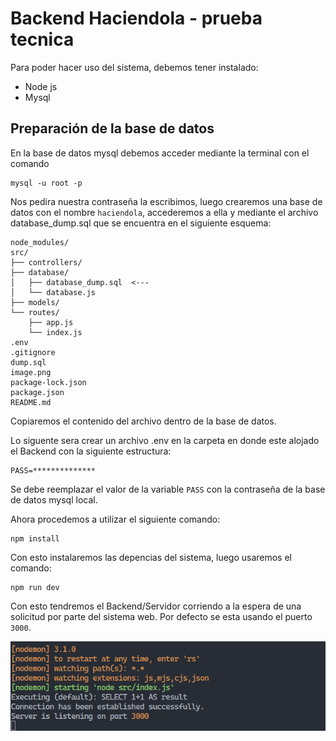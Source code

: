 # Backend Haciendola - prueba tecnica

Para poder hacer uso del sistema, debemos tener instalado:

- Node js
- Mysql 

## Preparación de la base de datos 

En la base de datos mysql debemos acceder mediante la terminal con el comando 

```
mysql -u root -p 
```

Nos pedira nuestra contraseña la escribimos, luego crearemos una base de datos con el nombre `haciendola`, accederemos a ella y mediante el archivo database_dump.sql que se encuentra en el siguiente esquema:

```
node_modules/
src/
├── controllers/
├── database/
│   ├── database_dump.sql  <---
│   └── database.js
├── models/
└── routes/
    ├── app.js
    └── index.js
.env
.gitignore
dump.sql
image.png
package-lock.json
package.json
README.md
```

Copiaremos el contenido del archivo dentro de la base de datos.


Lo siguente sera crear un archivo .env en la carpeta en donde este alojado el Backend con la siguiente estructura:

```
PASS=**************
```

Se debe reemplazar el valor de la variable `PASS` con la contraseña de la base de datos mysql local.

Ahora procedemos a utilizar el siguiente comando:

```
npm install
```

Con esto instalaremos las depencias del sistema, luego usaremos el comando:

```
npm run dev 
```

Con esto tendremos el Backend/Servidor corriendo a la espera de una solicitud por parte del sistema web. 
Por defecto se esta usando el puerto `3000`.

![alt text](image.png)

